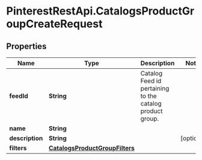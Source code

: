 # PinterestRestApi.CatalogsProductGroupCreateRequest

## Properties

Name | Type | Description | Notes
------------ | ------------- | ------------- | -------------
**feedId** | **String** | Catalog Feed id pertaining to the catalog product group. | 
**name** | **String** |  | 
**description** | **String** |  | [optional] 
**filters** | [**CatalogsProductGroupFilters**](CatalogsProductGroupFilters.md) |  | 


